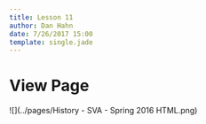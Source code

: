 ```yaml
---
title: Lesson 11
author: Dan Hahn
date: 7/26/2017 15:00
template: single.jade
---
```


# View Page

![](../pages/History - SVA - Spring 2016 HTML.png)
